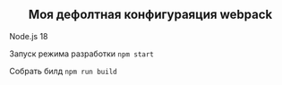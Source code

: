 <h2 align="center">Моя дефолтная конфигураяция webpack</h2>
<p>Node.js 18</p>
<p>Запуск режима разработки <code>npm start</code></p>
<p>Собрать билд <code>npm run build</code></p>
